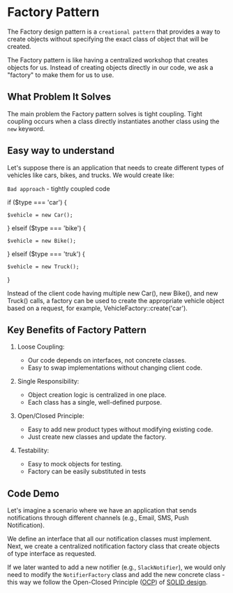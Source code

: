 # Factory Pattern
The Factory design pattern is a `creational pattern` that provides a way to create objects without specifying the exact class of object that will be created.

The Factory pattern is like having a centralized workshop that creates objects for us. Instead of creating objects directly in our code, we ask a "factory" to make them for us to use.

## What Problem It Solves
The main problem the Factory pattern solves is tight coupling. Tight coupling occurs when a class directly instantiates another class using the `new` keyword.

## Easy way to understand
Let's suppose there is an application that needs to create different types of vehicles like cars, bikes, and trucks. We would create like:

`Bad approach` - tightly coupled code

if ($type === 'car') {

    $vehicle = new Car();

} elseif ($type === 'bike') {

    $vehicle = new Bike();

} elseif ($type === 'truk') {

    $vehicle = new Truck();
}

Instead of the client code having multiple new Car(), new Bike(), and new Truck() calls, a factory can be used to create the appropriate vehicle object based on a request, for example, VehicleFactory::create('car').

## Key Benefits of Factory Pattern
1. Loose Coupling:
    - Our code depends on interfaces, not concrete classes.
    - Easy to swap implementations without changing client code.

2. Single Responsibility:
    - Object creation logic is centralized in one place.
    - Each class has a single, well-defined purpose.

3. Open/Closed Principle:
    - Easy to add new product types without modifying existing code.
    - Just create new classes and update the factory.

4. Testability:
    - Easy to mock objects for testing.
    - Factory can be easily substituted in tests

## Code Demo
Let's imagine a scenario where we have an application that sends notifications through different channels (e.g., Email, SMS, Push Notification).

We define an interface that all our notification classes must implement. Next, we create a centralized notification factory class that create objects of type interface as requested.

If we later wanted to add a new notifier (e.g., `SlackNotifier`), we would only need to modify the `NotifierFactory` class and add the new concrete class - this way we follow the Open-Closed Principle ([OCP](https://github.com/LAMPEngineer/SOLID-PHP-8-4/tree/main/2_OCP)) of [SOLID design](https://github.com/LAMPEngineer/SOLID-PHP-8-4).

